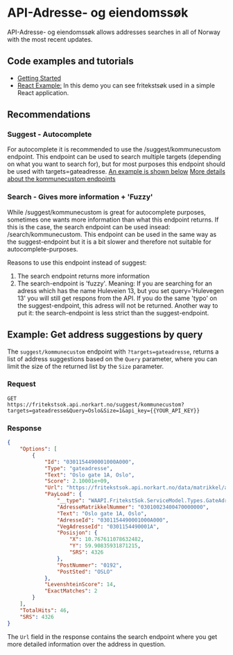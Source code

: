 # API-Adresse- og eiendomssøk
API-Adresse- og eiendomssøk allows addresses searches in all of Norway with the most recent updates.  

## Code examples and tutorials
- [Getting Started](./../code_and_tutorials/getting%20started%20-%20fritekstsok)
- [React Example:](./../code_and_tutorials/reactleaflet_fritekstsok_maptiles_matrikkelkart_example) In this demo you can see fritekstsøk used in a simple React application.

## Recommendations

### Suggest - Autocomplete 
For autocomplete it is recommended to use the /suggest/kommunecustom endpoint. This endpoint can be used to search multiple targets (depending on what you want to search for), but for most purposes this endpoint should be used with targets=gateadresse. [An example is shown below](#example-get-address-suggestions-by-query)
[More details about the kommunecustom endpoints](../code_and_tutorials/getting%20started%20-%20fritekstsok/HowTo/KOMMUNECUSTOM.md)

### Search - Gives more information + 'Fuzzy'
While /suggest/kommunecustom is great for autocomplete purposes, sometimes one wants more information than what this endpoint returns. If this is the case, the search endpoint can be used insead: /search/kommunecustom. This endpoint can be used in the same way as the suggest-endpoint but it is a bit slower and therefore not suitable for autocomplete-purposes. 

Reasons to use this endpoint instead of suggest:
1. The search endpoint returns more information
2. The search-endpoint is 'fuzzy'. Meaning: If you are searching for an adress which has the name Huleveien 13, but you set query='Hulevegen 13' you will still get respons from the API. If you do the same 'typo' on the suggest-endpoint, this adress will not be returned. Another way to put it: the search-endpoint is less strict than the suggest-endpoint.


## Example: Get address suggestions by query
The ```suggest/kommunecustom``` endpoint with ```?targets=gateadresse```, returns a list of address suggestions based on the ```Query``` parameter, where you can limit the size of the returned list by the ```Size``` parameter. 

### Request

```
GET
https://fritekstsok.api.norkart.no/suggest/kommunecustom?targets=gateadresse&Query=Oslo&Size=1&api_key={{YOUR_API_KEY}}
```

### Response

```json
{
    "Options": [
        {
            "Id": "0301154490001000A000",
            "Type": "gateadresse",
            "Text": "Oslo gate 1A, Oslo",
            "Score": 2.10001e+09,
            "Url": "https://fritekstsok.api.norkart.no/data/matrikkel/adresse/gateadresse/0301154490001000A000",
            "PayLoad": {
                "__type": "WAAPI.FritekstSok.ServiceModel.Types.GateAdressePayLoad, WAAPI.FritekstSok.ServiceModel",
                "AdresseMatrikkelNummer": "03010023400470000000",
                "Text": "Oslo gate 1A, Oslo",
                "AdresseId": "0301154490001000A000",
                "VegAdresseId": "0301154490001A",
                "Posisjon": {
                    "X": 10.767611078632482,
                    "Y": 59.90835931871215,
                    "SRS": 4326
                },
                "PostNummer": "0192",
                "PostSted": "OSLO"
            },
            "LevenshteinScore": 14,
            "ExactMatches": 2
        }
    ],
    "TotalHits": 46,
    "SRS": 4326
}

```

The ```Url``` field in the response contains the search endpoint where you get more detailed information over the address in question.  

